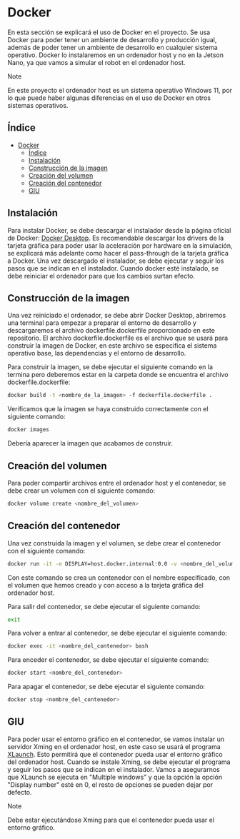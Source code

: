 # Docker
En esta sección se explicará el uso de Docker en el proyecto.
Se usa Docker para poder tener un ambiente de desarrollo y producción igual, además de poder tener un ambiente de desarrollo en cualquier sistema operativo.
Docker lo instalaremos en un ordenador host y no en la Jetson Nano, ya que vamos a simular el robot en el ordenador host.

> [!NOTE]
> En este proyecto el ordenador host es un sistema operativo Windows 11, por lo que puede haber algunas diferencias en el uso de Docker en otros sistemas operativos.

## Índice
- [Docker](#docker)
  - [Índice](#índice)
  - [Instalación](#instalación)
  - [Construcción de la imagen](#construcción-de-la-imagen)
  - [Creación del volumen](#creación-del-volumen)
  - [Creación del contenedor](#creación-del-contenedor)
  - [GIU](#giu)

## Instalación
Para instalar Docker, se debe descargar el instalador desde la página oficial de Docker: [Docker Desktop](https://www.docker.com/products/docker-desktop).
Es recomendable descargar los drivers de la tarjeta gráfica para poder usar la aceleración por hardware en la simulación, se explicará más adelante como hacer el pass-through de la tarjeta gráfica a Docker.
Una vez descargado el instalador, se debe ejecutar y seguir los pasos que se indican en el instalador.
Cuando docker esté instalado, se debe reiniciar el ordenador para que los cambios surtan efecto.

## Construcción de la imagen
Una vez reiniciado el ordenador, se debe abrir Docker Desktop, abriremos una terminal para empezar a preparar el entorno de desarrollo y descargaremos el archivo dockerfile.dockerfile proporcionado en este repositorio.
El archivo dockerfile.dockerfile es el archivo que se usará para construir la imagen de Docker, en este archivo se especifica el sistema operativo base, las dependencias y el entorno de desarrollo.

Para construir la imagen, se debe ejecutar el siguiente comando en la termina pero deberemos estar en la carpeta donde se encuentra el archivo dockerfile.dockerfile:
```bash
docker build -t <nombre_de_la_imagen> -f dockerfile.dockerfile .
```

Verificamos que la imagen se haya construido correctamente con el siguiente comando:
```bash
docker images
```
Debería aparecer la imagen que acabamos de construir.

## Creación del volumen
Para poder compartir archivos entre el ordenador host y el contenedor, se debe crear un volumen con el siguiente comando:
```bash
docker volume create <nombre_del_volumen>
```

## Creación del contenedor
Una vez construida la imagen y el volumen, se debe crear el contenedor con el siguiente comando:
```bash
docker run -it -e DISPLAY=host.docker.internal:0.0 -v <nombre_del_volumen>:/root/catkin_ws --net host --gpus=all --name <nombre_del_contenedor> <nombre_de_la_imagen>
```
Con este comando se crea un contenedor con el nombre especificado, con el volumen que hemos creado y con acceso a la tarjeta gráfica del ordenador host.

Para salir del contenedor, se debe ejecutar el siguiente comando:
```bash
exit
```

Para volver a entrar al contenedor, se debe ejecutar el siguiente comando:
```bash
docker exec -it <nombre_del_contenedor> bash
```

Para enceder el contenedor, se debe ejecutar el siguiente comando:
```bash
docker start <nombre_del_contenedor>
```

Para apagar el contenedor, se debe ejecutar el siguiente comando:
```bash
docker stop <nombre_del_contenedor>
```

## GIU
Para poder usar el entorno gráfico en el contenedor, se vamos instalar un servidor Xming en el ordenador host, en este caso se usará el programa [XLaunch](https://sourceforge.net/projects/xming/). Esto permitirá que el contenedor pueda usar el entorno gráfico del ordenador host.
Cuando se instale Xming, se debe ejecutar el programa y seguir los pasos que se indican en el instalador.
Vamos a asegurarnos que XLaunch se ejecuta en "Multiple windows" y que la opción la opción "Display number" esté en 0, el resto de opciones se pueden dejar por defecto.
> [!NOTE]
> Debe estar ejecutándose Xming para que el contenedor pueda usar el entorno gráfico.